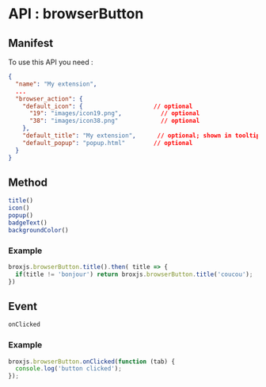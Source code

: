 
# API : browserButton


## Manifest

To use this API you need :

```json
{
  "name": "My extension",
  ...
  "browser_action": {
    "default_icon": {                    // optional
      "19": "images/icon19.png",           // optional
      "38": "images/icon38.png"            // optional
    },
    "default_title": "My extension",      // optional; shown in tooltip
    "default_popup": "popup.html"        // optional
  }
}
```

## Method

```javascript
title()
icon()
popup()
badgeText()
backgroundColor()
```

### Example

```javascript
broxjs.browserButton.title().then( title => {
  if(title != 'bonjour') return broxjs.browserButton.title('coucou');
})
```

## Event

```javascript
onClicked
```

### Example

```javascript
broxjs.browserButton.onClicked(function (tab) {
  console.log('button clicked');
});
```
